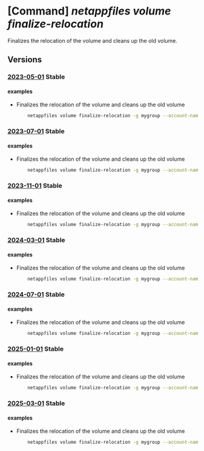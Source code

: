 # [Command] _netappfiles volume finalize-relocation_

Finalizes the relocation of the volume and cleans up the old volume.

## Versions

### [2023-05-01](/Resources/mgmt-plane/L3N1YnNjcmlwdGlvbnMve30vcmVzb3VyY2Vncm91cHMve30vcHJvdmlkZXJzL21pY3Jvc29mdC5uZXRhcHAvbmV0YXBwYWNjb3VudHMve30vY2FwYWNpdHlwb29scy97fS92b2x1bWVzL3t9L2ZpbmFsaXplcmVsb2NhdGlvbg==/2023-05-01.xml) **Stable**

<!-- mgmt-plane /subscriptions/{}/resourcegroups/{}/providers/microsoft.netapp/netappaccounts/{}/capacitypools/{}/volumes/{}/finalizerelocation 2023-05-01 -->

#### examples

- Finalizes the relocation of the volume and cleans up the old volume
    ```bash
        netappfiles volume finalize-relocation -g mygroup --account-name myaccname --pool-name mypoolname --name myvolname
    ```

### [2023-07-01](/Resources/mgmt-plane/L3N1YnNjcmlwdGlvbnMve30vcmVzb3VyY2Vncm91cHMve30vcHJvdmlkZXJzL21pY3Jvc29mdC5uZXRhcHAvbmV0YXBwYWNjb3VudHMve30vY2FwYWNpdHlwb29scy97fS92b2x1bWVzL3t9L2ZpbmFsaXplcmVsb2NhdGlvbg==/2023-07-01.xml) **Stable**

<!-- mgmt-plane /subscriptions/{}/resourcegroups/{}/providers/microsoft.netapp/netappaccounts/{}/capacitypools/{}/volumes/{}/finalizerelocation 2023-07-01 -->

#### examples

- Finalizes the relocation of the volume and cleans up the old volume
    ```bash
        netappfiles volume finalize-relocation -g mygroup --account-name myaccname --pool-name mypoolname --name myvolname
    ```

### [2023-11-01](/Resources/mgmt-plane/L3N1YnNjcmlwdGlvbnMve30vcmVzb3VyY2Vncm91cHMve30vcHJvdmlkZXJzL21pY3Jvc29mdC5uZXRhcHAvbmV0YXBwYWNjb3VudHMve30vY2FwYWNpdHlwb29scy97fS92b2x1bWVzL3t9L2ZpbmFsaXplcmVsb2NhdGlvbg==/2023-11-01.xml) **Stable**

<!-- mgmt-plane /subscriptions/{}/resourcegroups/{}/providers/microsoft.netapp/netappaccounts/{}/capacitypools/{}/volumes/{}/finalizerelocation 2023-11-01 -->

#### examples

- Finalizes the relocation of the volume and cleans up the old volume
    ```bash
        netappfiles volume finalize-relocation -g mygroup --account-name myaccname --pool-name mypoolname --name myvolname
    ```

### [2024-03-01](/Resources/mgmt-plane/L3N1YnNjcmlwdGlvbnMve30vcmVzb3VyY2Vncm91cHMve30vcHJvdmlkZXJzL21pY3Jvc29mdC5uZXRhcHAvbmV0YXBwYWNjb3VudHMve30vY2FwYWNpdHlwb29scy97fS92b2x1bWVzL3t9L2ZpbmFsaXplcmVsb2NhdGlvbg==/2024-03-01.xml) **Stable**

<!-- mgmt-plane /subscriptions/{}/resourcegroups/{}/providers/microsoft.netapp/netappaccounts/{}/capacitypools/{}/volumes/{}/finalizerelocation 2024-03-01 -->

#### examples

- Finalizes the relocation of the volume and cleans up the old volume
    ```bash
        netappfiles volume finalize-relocation -g mygroup --account-name myaccname --pool-name mypoolname --name myvolname
    ```

### [2024-07-01](/Resources/mgmt-plane/L3N1YnNjcmlwdGlvbnMve30vcmVzb3VyY2Vncm91cHMve30vcHJvdmlkZXJzL21pY3Jvc29mdC5uZXRhcHAvbmV0YXBwYWNjb3VudHMve30vY2FwYWNpdHlwb29scy97fS92b2x1bWVzL3t9L2ZpbmFsaXplcmVsb2NhdGlvbg==/2024-07-01.xml) **Stable**

<!-- mgmt-plane /subscriptions/{}/resourcegroups/{}/providers/microsoft.netapp/netappaccounts/{}/capacitypools/{}/volumes/{}/finalizerelocation 2024-07-01 -->

#### examples

- Finalizes the relocation of the volume and cleans up the old volume
    ```bash
        netappfiles volume finalize-relocation -g mygroup --account-name myaccname --pool-name mypoolname --name myvolname
    ```

### [2025-01-01](/Resources/mgmt-plane/L3N1YnNjcmlwdGlvbnMve30vcmVzb3VyY2Vncm91cHMve30vcHJvdmlkZXJzL21pY3Jvc29mdC5uZXRhcHAvbmV0YXBwYWNjb3VudHMve30vY2FwYWNpdHlwb29scy97fS92b2x1bWVzL3t9L2ZpbmFsaXplcmVsb2NhdGlvbg==/2025-01-01.xml) **Stable**

<!-- mgmt-plane /subscriptions/{}/resourcegroups/{}/providers/microsoft.netapp/netappaccounts/{}/capacitypools/{}/volumes/{}/finalizerelocation 2025-01-01 -->

#### examples

- Finalizes the relocation of the volume and cleans up the old volume
    ```bash
        netappfiles volume finalize-relocation -g mygroup --account-name myaccname --pool-name mypoolname --name myvolname
    ```

### [2025-03-01](/Resources/mgmt-plane/L3N1YnNjcmlwdGlvbnMve30vcmVzb3VyY2Vncm91cHMve30vcHJvdmlkZXJzL21pY3Jvc29mdC5uZXRhcHAvbmV0YXBwYWNjb3VudHMve30vY2FwYWNpdHlwb29scy97fS92b2x1bWVzL3t9L2ZpbmFsaXplcmVsb2NhdGlvbg==/2025-03-01.xml) **Stable**

<!-- mgmt-plane /subscriptions/{}/resourcegroups/{}/providers/microsoft.netapp/netappaccounts/{}/capacitypools/{}/volumes/{}/finalizerelocation 2025-03-01 -->

#### examples

- Finalizes the relocation of the volume and cleans up the old volume
    ```bash
        netappfiles volume finalize-relocation -g mygroup --account-name myaccname --pool-name mypoolname --name myvolname
    ```
